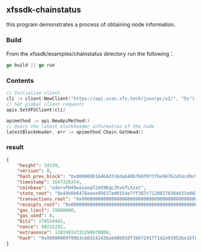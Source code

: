 ## xfssdk-chainstatus

this program demonstrates a process of obtaining node information.

### Build

From the xfssdk/examples/chainstatus directory run the following：

```go
go build || go run
```

### Contents

```go
// Initialize client
cli := client.NewClient("https://api.scan.xfs.tech/jsonrpc/v2/", "5s")
// Set global client requests
apis.SetXFSClient(cli)

apimethod := api.NewApiMethod()
// Query the latest blockheader information of the node
latestBlockHeader, err := apimethod.Chain.GetHead()
```

### result

```json
{
    "height": 34339,
    "version": 0,
    "hash_prev_block": "0x000000016466d7c6dab40b760f9f3f6e96762a54cd9c95f68beab018000e9a2a",
    "timestamp": 1647326354,
    "coinbase": "edarvPH49waieoqT2mS9KqL3hvGTLXzxt",
    "state_root": "0x49b8b6478aeea95637ad0154e7ff387c71208378364d33a0d29f00f25f92da06",
    "transactions_root": "0x0000000000000000000000000000000000000000000000000000000000000000",
    "receipts_root": "0x0000000000000000000000000000000000000000000000000000000000000000",
    "gas_limit": 25000000,
    "gas_used": 0,
    "bits": 178534941,
    "nonce": 90231242,
    "extranonce": 11019934332299970000,
    "hash": "0x00000009f00b3cb03141426ab98b010f3b6f291771d2e93952be15f8026f97f8"
}
```

